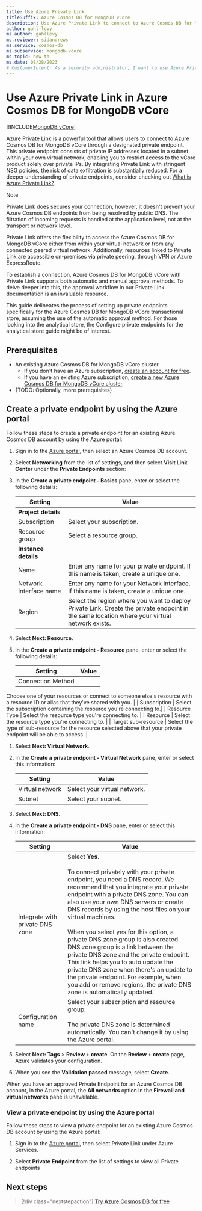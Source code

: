 ```yaml
---
title: Use Azure Private Link
titleSuffix: Azure Cosmos DB for MongoDB vCore
description: Use Azure Private Link to connect to Azure Cosmos DB for MongoDB vCore over a private endpoint in a virtual network.
author: gahl-levy
ms.author: gahllevy
ms.reviewer: sidandrews
ms.service: cosmos-db
ms.subservice: mongodb-vcore
ms.topic: how-to
ms.date: 08/28/2023
# CustomerIntent: As a security administrator, I want to use Azure Private Link so that I can ensure that database connections occur over privately-managed virtual network endpoints.
---
```


# Use Azure Private Link in Azure Cosmos DB for MongoDB vCore

[!INCLUDE[MongoDB vCore](../../includes/appliesto-mongodb-vcore.md)]

Azure Private Link is a powerful tool that allows users to connect to Azure Cosmos DB for MongoDB vCore through a designated private endpoint. This private endpoint consists of private IP addresses located in a subnet within your own virtual network, enabling you to restrict access to the vCore product solely over private IPs. By integrating Private Link with stringent NSG policies, the risk of data exfiltration is substantially reduced. For a deeper understanding of private endpoints, consider checking out [What is Azure Private Link?](../../../private-link/private-endpoint-overview.md).

> [!NOTE]
> Private Link does secures your connection, however, it doesn't prevent your Azure Cosmos DB endpoints from being resolved by public DNS. The filtration of incoming requests is handled at the application level, not at the transport or network level.

Private Link offers the flexibility to access the Azure Cosmos DB for MongoDB vCore either from within your virtual network or from any connected peered virtual network. Additionally, resources linked to Private Link are accessible on-premises via private peering, through VPN or Azure ExpressRoute.

To establish a connection, Azure Cosmos DB for MongoDB vCore with Private Link supports both automatic and manual approval methods. To delve deeper into this, the approval workflow in our Private Link documentation is an invaluable resource.

This guide delineates the process of setting up private endpoints specifically for the Azure Cosmos DB for MongoDB vCore transactional store, assuming the use of the automatic approval method. For those looking into the analytical store, the Configure private endpoints for the analytical store guide might be of interest.

## Prerequisites

- An existing Azure Cosmos DB for MongoDB vCore cluster.
  - If you don't have an Azure subscription, [create an account for free](https://azure.microsoft.com/free).
  - If you have an existing Azure subscription, [create a new Azure Cosmos DB for MongoDB vCore cluster](quickstart-portal.md).
- {TODO: Optionally, more prerequisites}

## Create a private endpoint by using the Azure portal

Follow these steps to create a private endpoint for an existing Azure Cosmos DB account by using the Azure portal:

1. Sign in to the [Azure portal](https://portal.azure.com), then select an Azure Cosmos DB account.

1. Select **Networking** from the list of settings, and then select **Visit Link Center** under the **Private Endpoints** section:

1. In the **Create a private endpoint - Basics** pane, enter or select the following details:

    | Setting | Value |
    | ------- | ----- |
    | **Project details** | |
    | Subscription | Select your subscription. |
    | Resource group | Select a resource group.|
    | **Instance details** |  |
    | Name | Enter any name for your private endpoint. If this name is taken, create a unique one. |
    | Network Interface name | Enter any name for your Network Interface. If this name is taken, create a unique one. |
    | Region | Select the region where you want to deploy Private Link. Create the private endpoint in the same location where your virtual network exists.|

1. Select **Next: Resource**.

1. In the **Create a private endpoint - Resource** pane, enter or select the following details:

    | Setting | Value |
    | ------- | ----- |
    | Connection Method | 
Choose one of your resources or connect to someone else's resource with a resource ID or alias that they've shared with you. |
    | Subscription | Select the subscription containing the resource you're connecting to.|
    | Resource Type | Select the resource type you're connecting to. |
    | Resource | Select the resource type you're connecting to. |
    | Target sub-resource |
Select the type of sub-resource for the resource selected above that your private endpoint will be able to access. | 

1. Select **Next: Virtual Network**.

1. In the **Create a private endpoint - Virtual Network** pane, enter or select this information:

    | Setting | Value |
    | ------- | ----- |
    | Virtual network| Select your virtual network. |
    | Subnet | Select your subnet. |

1. Select **Next: DNS**.

1. In the **Create a private endpoint - DNS** pane, enter or select this information:

    | Setting | Value |
    | ------- | ----- |
    |Integrate with private DNS zone |Select **Yes**. <br><br> To connect privately with your private endpoint, you need a DNS record. We recommend that you integrate your private endpoint with a private DNS zone. You can also use your own DNS servers or create DNS records by using the host files on your virtual machines. <br><br> When you select yes for this option, a private DNS zone group is also created. DNS zone group is a link between the private DNS zone and the private endpoint. This link helps you to auto update the private DNS zone when there's an update to the private endpoint. For example, when you add or remove regions, the private DNS zone is automatically updated. |
    |Configuration name |Select your subscription and resource group. <br><br> The private DNS zone is determined automatically. You can't change it by using the Azure portal.|

1. Select **Next: Tags** > **Review + create**. On the **Review + create** page, Azure validates your configuration.

1. When you see the **Validation passed** message, select **Create**.

When you have an approved Private Endpoint for an Azure Cosmos DB account, in the Azure portal, the **All networks** option in the **Firewall and virtual networks** pane is unavailable.

### View a private endpoint by using the Azure portal
 Follow these steps to view a private endpoint for an existing Azure Cosmos DB account by using the Azure portal:
1. Sign in to the [Azure portal](https://portal.azure.com), then select Private Link under Azure Services.

1. Select **Private Endpoint** from the list of settings to view all Private endpoints 

## Next steps

> [!div class="nextstepaction"]
> [Try Azure Cosmos DB for free](../try-free.md)